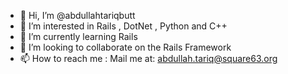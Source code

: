 - 👋 Hi, I’m @abdullahtariqbutt
- 👀 I’m interested in Rails , DotNet , Python and C++
- 🌱 I’m currently learning Rails
- 💞️ I’m looking to collaborate on the Rails Framework
- 📫 How to reach me : Mail me at: abdullah.tariq@square63.org

<!---
abdullahtariqbutt/abdullahtariqbutt is a ✨ special ✨ repository because its `README.md` (this file) appears on your GitHub profile.
You can click the Preview link to take a look at your changes.
--->
